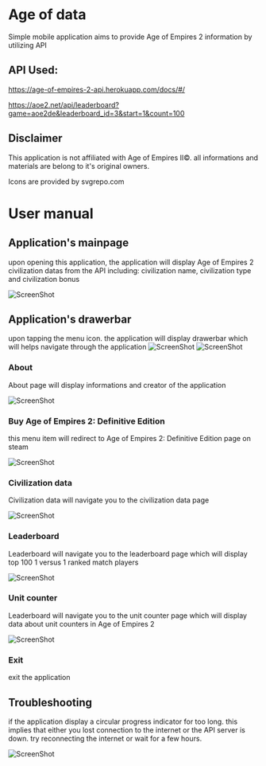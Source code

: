 # Age of data
 Simple mobile application aims to provide Age of Empires 2 information by utilizing API
	
## API Used: 
 https://age-of-empires-2-api.herokuapp.com/docs/#/ 
 
 https://aoe2.net/api/leaderboard?game=aoe2de&leaderboard_id=3&start=1&count=100

## Disclaimer

 This application is not affiliated with Age of Empires II©. all informations and materials are belong to it's original owners.

 Icons are provided by svgrepo.com
 

# User manual
## Application's mainpage
upon opening this application, the application will display Age of Empires 2 civilization datas from the API including: civilization name, civilization type and civilization bonus

![ScreenShot](/screenshot/aoe2-about.jpg?raw=true)

## Application's drawerbar
upon tapping the menu icon. the application will display drawerbar which will helps navigate through the application
![ScreenShot](/screenshot/aoe2-sidebar1.jpg?raw=true)
![ScreenShot](/screenshot/aoe2-sidebar2.jpg?raw=true)
### About
About page will display informations and creator of the application

![ScreenShot](/screenshot/aoe2-about.jpg?raw=true)

### Buy Age of Empires 2: Definitive Edition
this menu item will redirect to Age of Empires 2: Definitive Edition page on steam

![ScreenShot](/screenshot/aoe2-steam.jpg?raw=true)

### Civilization data
Civilization data will navigate you to the civilization data page 

![ScreenShot](/screenshot/aoe2app-main.jpg?raw=true)

### Leaderboard
Leaderboard will navigate you to the leaderboard page which will display top 100 1 versus 1 ranked match players 

![ScreenShot](/screenshot/aoe2-ld.jpg?raw=true)

### Unit counter
Leaderboard will navigate you to the unit counter page which will display data about unit counters in Age of Empires 2

![ScreenShot](/screenshot/aoe2-counter.jpg?raw=true)

### Exit
exit the application

## Troubleshooting
if the application display a circular progress indicator for too long. this implies that either you lost connection to the internet or the API server is down. try reconnecting the internet or wait for a few hours.

![ScreenShot](/screenshot/aoe2-refresh.jpg?raw=true)

